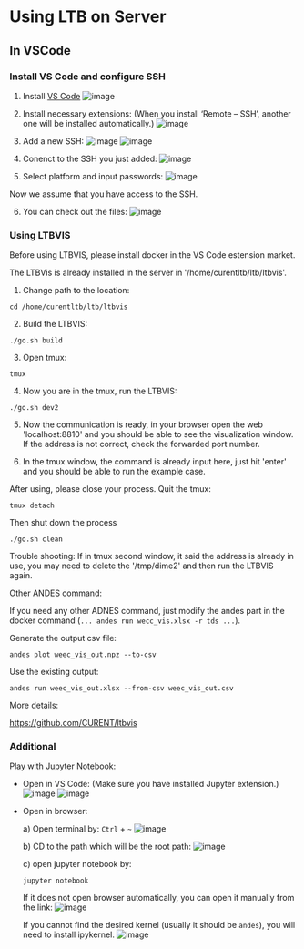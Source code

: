 # Using LTB on Server

## In VSCode

### Install VS Code and configure SSH

1. Install [VS Code](https://code.visualstudio.com/![image](https://user-images.githubusercontent.com/79226045/133316409-186154e3-46ea-4ac9-b75d-d6a8d666899a.png)
)
![image](https://user-images.githubusercontent.com/79226045/133316365-9c1e8fad-14f0-43d8-8956-fa1dd1a3e8b5.png)

2. Install necessary extensions:
(When you install ‘Remote – SSH’, another one will be installed automatically.)
![image](https://user-images.githubusercontent.com/79226045/133316785-eb931cda-7bb0-4df4-8ed1-b4b73365d589.png)

3. Add a new SSH:
![image](https://user-images.githubusercontent.com/79226045/133316894-8bcb19e2-7fd2-432a-9fa4-e3c94ba5f4d2.png)
![image](https://user-images.githubusercontent.com/79226045/133316950-38854760-06d5-455f-86f6-46551c6cbc23.png)

4. Conenct to the SSH you just added:
![image](https://user-images.githubusercontent.com/79226045/133317033-302b42e5-c12f-4629-bc9d-8b59ff80d589.png)

5. Select platform and input passwords:
![image](https://user-images.githubusercontent.com/79226045/133317228-927d3448-f7e5-4f48-a55f-74ae914d25c6.png)

Now we assume that you have access to the SSH.

6. You can check out the files:
![image](https://user-images.githubusercontent.com/79226045/133362514-3c154699-7edf-4f41-b4f6-58724b49fbc4.png)

### Using LTBVIS

Before using LTBVIS, please install docker in the VS Code estension market.

The LTBVis is already installed in the server in '/home/curentltb/ltb/ltbvis'.

1. Change path to the location:
```
cd /home/curentltb/ltb/ltbvis
```

2. Build the LTBVIS:
```
./go.sh build
```

3. Open tmux:
```
tmux
```

4. Now you are in the tmux, run the LTBVIS:
```
./go.sh dev2
```

5. Now the communication is ready, in your browser open the web 'localhost:8810' and you should be able to see the visualization window. If the address is not correct, check the forwarded port number.

6. In the tmux window, the command is already input here, just hit 'enter' and you should be able to run the example case.

After using, please close your process.
Quit the tmux:
```
tmux detach
``` 
Then shut down the process
```
./go.sh clean
```

Trouble shooting:
If in tmux second window, it said the address is already in use, you may need to delete the '/tmp/dime2' and then run the LTBVIS again.

Other ANDES command:

If you need any other ADNES command, just modify the andes part in the docker command (`... andes run wecc_vis.xlsx -r tds ...`).

Generate the output csv file:
```
andes plot weec_vis_out.npz --to-csv
```

Use the existing output:
```
andes run weec_vis_out.xlsx --from-csv weec_vis_out.csv
```

More details:

https://github.com/CURENT/ltbvis

### Additional
Play with Jupyter Notebook:

* Open in VS Code:
(Make sure you have installed Jupyter extension.)
![image](https://user-images.githubusercontent.com/79226045/133362670-26c80664-b8cb-4261-ac72-c85c0ab9ad74.png)
![image](https://user-images.githubusercontent.com/79226045/133362684-32dffa56-6f92-46c2-97d6-2f4963008e4f.png)

* Open in browser:

  a) Open terminal by:
  `Ctrl` + `~`
  ![image](https://user-images.githubusercontent.com/79226045/133363066-0e903e3f-d669-47a4-a84d-6c1bee881fa9.png)

  b) CD to the path which will be the root path:
  ![image](https://user-images.githubusercontent.com/79226045/133363175-c62d58a6-f605-4959-804e-fa41441436f3.png)

  c) open jupyter notebook by:
  ```
  jupyter notebook
  ```
  If it does not open browser automatically, you can open it manually from the link:
  ![image](https://user-images.githubusercontent.com/79226045/133363429-2b32c5d4-40be-40b8-90ec-d3291c1f658d.png)

  If you cannot find the desired kernel (usually it should be `andes`), you will need to install ipykernel.
  ![image](https://user-images.githubusercontent.com/79226045/133363607-16c4fcfd-4ef3-4276-ba1e-a3d636f99f60.png)
